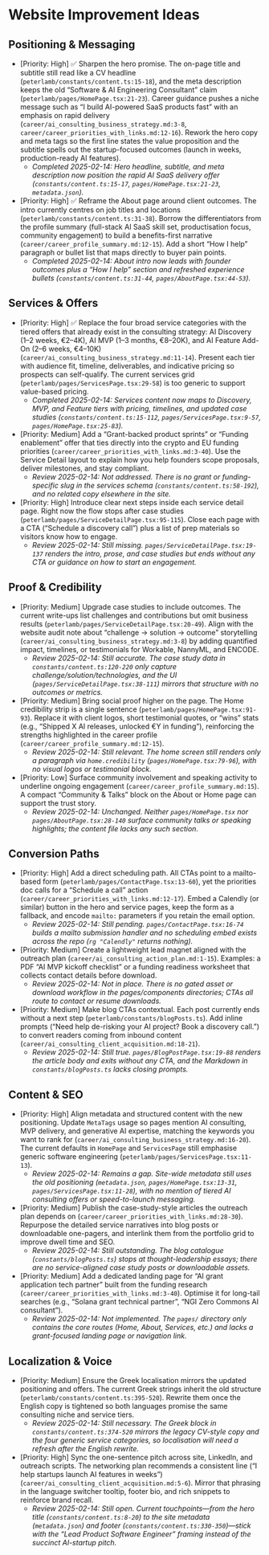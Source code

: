 # Website Improvement Ideas

## Positioning & Messaging
- [Priority: High] ✅ Sharpen the hero promise. The on-page title and subtitle still read like a CV headline (`peterlamb/constants/content.ts:15-18`), and the meta description keeps the old “Software & AI Engineering Consultant” claim (`peterlamb/pages/HomePage.tsx:21-23`). Career guidance pushes a niche message such as “I build AI-powered SaaS products fast” with an emphasis on rapid delivery (`career/ai_consulting_business_strategy.md:3-8`, `career/career_priorities_with_links.md:12-16`). Rework the hero copy and meta tags so the first line states the value proposition and the subtitle spells out the startup-focused outcomes (launch in weeks, production-ready AI features).
  - _Completed 2025-02-14: Hero headline, subtitle, and meta description now position the rapid AI SaaS delivery offer (`constants/content.ts:15-17`, `pages/HomePage.tsx:21-23`, `metadata.json`)._
- [Priority: High] ✅ Reframe the About page around client outcomes. The intro currently centres on job titles and locations (`peterlamb/constants/content.ts:31-38`). Borrow the differentiators from the profile summary (full-stack AI SaaS skill set, productisation focus, community engagement) to build a benefits-first narrative (`career/career_profile_summary.md:12-15`). Add a short “How I help” paragraph or bullet list that maps directly to buyer pain points.
  - _Completed 2025-02-14: About intro now leads with founder outcomes plus a “How I help” section and refreshed experience bullets (`constants/content.ts:31-44`, `pages/AboutPage.tsx:44-53`)._

## Services & Offers
- [Priority: High] ✅ Replace the four broad service categories with the tiered offers that already exist in the consulting strategy: AI Discovery (1–2 weeks, €2–4K), AI MVP (1–3 months, €8–20K), and AI Feature Add-On (2–6 weeks, €4–10K) (`career/ai_consulting_business_strategy.md:11-14`). Present each tier with audience fit, timeline, deliverables, and indicative pricing so prospects can self-qualify. The current services grid (`peterlamb/pages/ServicesPage.tsx:29-58`) is too generic to support value-based pricing.
  - _Completed 2025-02-14: Services content now maps to Discovery, MVP, and Feature tiers with pricing, timelines, and updated case studies (`constants/content.ts:15-112`, `pages/ServicesPage.tsx:9-57`, `pages/HomePage.tsx:25-83`)._
- [Priority: Medium] Add a “Grant-backed product sprints” or “Funding enablement” offer that ties directly into the crypto and EU funding priorities (`career/career_priorities_with_links.md:3-40`). Use the Service Detail layout to explain how you help founders scope proposals, deliver milestones, and stay compliant.
  - _Review 2025-02-14: Not addressed. There is no grant or funding-specific slug in the services schema (`constants/content.ts:58-192`), and no related copy elsewhere in the site._
- [Priority: High] Introduce clear next steps inside each service detail page. Right now the flow stops after case studies (`peterlamb/pages/ServiceDetailPage.tsx:95-115`). Close each page with a CTA (“Schedule a discovery call”) plus a list of prep materials so visitors know how to engage.
  - _Review 2025-02-14: Still missing. `pages/ServiceDetailPage.tsx:19-137` renders the intro, prose, and case studies but ends without any CTA or guidance on how to start an engagement._

## Proof & Credibility
- [Priority: Medium] Upgrade case studies to include outcomes. The current write-ups list challenges and contributions but omit business results (`peterlamb/pages/ServiceDetailPage.tsx:20-49`). Align with the website audit note about “challenge → solution → outcome” storytelling (`career/ai_consulting_business_strategy.md:3-8`) by adding quantified impact, timelines, or testimonials for Workable, NannyML, and ENCODE.
  - _Review 2025-02-14: Still accurate. The case study data in `constants/content.ts:120-220` only capture challenge/solution/technologies, and the UI (`pages/ServiceDetailPage.tsx:38-111`) mirrors that structure with no outcomes or metrics._
- [Priority: Medium] Bring social proof higher on the page. The Home credibility strip is a single sentence (`peterlamb/pages/HomePage.tsx:91-93`). Replace it with client logos, short testimonial quotes, or “wins” stats (e.g., “Shipped X AI releases, unlocked €Y in funding”), reinforcing the strengths highlighted in the career profile (`career/career_profile_summary.md:12-15`).
  - _Review 2025-02-14: Still relevant. The home screen still renders only a paragraph via `home.credibility` (`pages/HomePage.tsx:79-96`), with no visual logos or testimonial block._
- [Priority: Low] Surface community involvement and speaking activity to underline ongoing engagement (`career/career_profile_summary.md:15`). A compact “Community & Talks” block on the About or Home page can support the trust story.
  - _Review 2025-02-14: Unchanged. Neither `pages/HomePage.tsx` nor `pages/AboutPage.tsx:28-140` surface community talks or speaking highlights; the content file lacks any such section._

## Conversion Paths
- [Priority: High] Add a direct scheduling path. All CTAs point to a mailto-based form (`peterlamb/pages/ContactPage.tsx:13-60`), yet the priorities doc calls for a “Schedule a call” action (`career/career_priorities_with_links.md:12-17`). Embed a Calendly (or similar) button in the hero and service pages, keep the form as a fallback, and encode `mailto:` parameters if you retain the email option.
  - _Review 2025-02-14: Still pending. `pages/ContactPage.tsx:16-74` builds a mailto submission handler and no scheduling embed exists across the repo (`rg "Calendly"` returns nothing)._
- [Priority: Medium] Create a lightweight lead magnet aligned with the outreach plan (`career/ai_consulting_action_plan.md:1-15`). Examples: a PDF “AI MVP kickoff checklist” or a funding readiness worksheet that collects contact details before download.
  - _Review 2025-02-14: Not in place. There is no gated asset or download workflow in the pages/components directories; CTAs all route to contact or resume downloads._
- [Priority: Medium] Make blog CTAs contextual. Each post currently ends without a next step (`peterlamb/constants/blogPosts.ts`). Add inline prompts (“Need help de-risking your AI project? Book a discovery call.”) to convert readers coming from inbound content (`career/ai_consulting_client_acquisition.md:18-21`).
  - _Review 2025-02-14: Still true. `pages/BlogPostPage.tsx:19-88` renders the article body and exits without any CTA, and the Markdown in `constants/blogPosts.ts` lacks closing prompts._

## Content & SEO
- [Priority: High] Align metadata and structured content with the new positioning. Update `MetaTags` usage so pages mention AI consulting, MVP delivery, and generative AI expertise, matching the keywords you want to rank for (`career/ai_consulting_business_strategy.md:16-20`). The current defaults in `HomePage` and `ServicesPage` still emphasise generic software engineering (`peterlamb/pages/ServicesPage.tsx:11-13`).
  - _Review 2025-02-14: Remains a gap. Site-wide metadata still uses the old positioning (`metadata.json`, `pages/HomePage.tsx:13-31`, `pages/ServicesPage.tsx:11-28`), with no mention of tiered AI consulting offers or speed-to-launch messaging._
- [Priority: Medium] Publish the case-study-style articles the outreach plan depends on (`career/career_priorities_with_links.md:28-30`). Repurpose the detailed service narratives into blog posts or downloadable one-pagers, and interlink them from the portfolio grid to improve dwell time and SEO.
  - _Review 2025-02-14: Still outstanding. The blog catalogue (`constants/blogPosts.ts`) stops at thought-leadership essays; there are no service-aligned case study posts or downloadable assets._
- [Priority: Medium] Add a dedicated landing page for “AI grant application tech partner” built from the funding research (`career/career_priorities_with_links.md:3-40`). Optimise it for long-tail searches (e.g., “Solana grant technical partner”, “NGI Zero Commons AI consultant”).
  - _Review 2025-02-14: Not implemented. The `pages/` directory only contains the core routes (Home, About, Services, etc.) and lacks a grant-focused landing page or navigation link._

## Localization & Voice
- [Priority: Medium] Ensure the Greek localisation mirrors the updated positioning and offers. The current Greek strings inherit the old structure (`peterlamb/constants/content.ts:395-520`). Rewrite them once the English copy is tightened so both languages promise the same consulting niche and service tiers.
  - _Review 2025-02-14: Still necessary. The Greek block in `constants/content.ts:374-520` mirrors the legacy CV-style copy and the four generic service categories, so localisation will need a refresh after the English rewrite._
- [Priority: High] Sync the one-sentence pitch across site, LinkedIn, and outreach scripts. The networking plan recommends a consistent line (“I help startups launch AI features in weeks”) (`career/ai_consulting_client_acquisition.md:5-6`). Mirror that phrasing in the language switcher tooltip, footer bio, and rich snippets to reinforce brand recall.
  - _Review 2025-02-14: Still open. Current touchpoints—from the hero title (`constants/content.ts:8-20`) to the site metadata (`metadata.json`) and footer (`constants/content.ts:330-350`)—stick with the “Lead Product Software Engineer” framing instead of the succinct AI-startup pitch._
